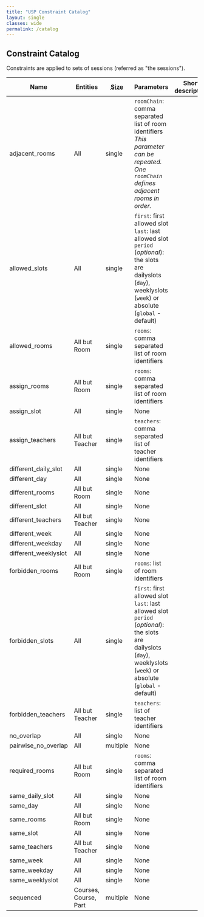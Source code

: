 ```yaml
---
title: "USP Constraint Catalog"
layout: single
classes: wide
permalink: /catalog
---
```


## Constraint Catalog

Constraints are applied to sets of sessions (referred as "the sessions").

<table>
	<thead>
		<tr>
			<th>Name</th>
			<th>Entities</th>
			<th><abbr title="Number of selectors">Size</abbr></th>
			<th>Parameters</th>
			<th>Short description</th>
		</tr>
	</thead>
	<tbody>
		<tr>
			<td>adjacent_rooms</td>
			<td>All</td>
			<td>single</td>
			<td><code>roomChain</code>: comma separated list of room identifiers<br><i>This parameter can be repeated. One <code>roomChain</code> defines adjacent rooms in order.</i></td>
			<td></td>
		</tr>
		<tr>
			<td>allowed_slots</td>
			<td>All</td>
			<td>single</td>
			<td><code>first</code>: first allowed slot<br/><code>last</code>: last allowed slot<br/><code>period</code> (<i>optional</i>): the slots are dailyslots (<code>day</code>), weeklyslots (<code>week</code>) or absolute (<code>global</code> - default)</td>
			<td></td>
		</tr>
		<tr>
			<td>allowed_rooms</td>
			<td>All but Room</td>
			<td>single</td>
			<td><code>rooms</code>: comma separated list of room identifiers</td>
			<td></td>
		</tr>
		<tr>
			<td>assign_rooms</td>
			<td>All but Room</td>
			<td>single</td>
			<td><code>rooms</code>: comma separated list of room identifiers</td>
			<td></td>
		</tr>
		<tr>
			<td>assign_slot</td>
			<td>All</td>
			<td>single</td>
			<td>None</td>
			<td></td>
		</tr>
		<tr>
			<td>assign_teachers</td>
			<td>All but Teacher</td>
			<td>single</td>
			<td><code>teachers</code>: comma separated list of teacher identifiers</td>
			<td></td>
		</tr>
		<tr>
			<td>different_daily_slot</td>
			<td>All</td>
			<td>single</td>
			<td>None</td>
			<td></td>
		</tr>
		<tr>
			<td>different_day</td>
			<td>All</td>
			<td>single</td>
			<td>None</td>
			<td></td>
		</tr>
		<tr>
			<td>different_rooms</td>
			<td>All but Room</td>
			<td>single</td>
			<td>None</td>
			<td></td>
		</tr>
		<tr>
			<td>different_slot</td>
			<td>All</td>
			<td>single</td>
			<td>None</td>
			<td></td>
		</tr>
		<tr>
			<td>different_teachers</td>
			<td>All but Teacher</td>
			<td>single</td>
			<td>None</td>
			<td></td>
		</tr>
		<tr>
			<td>different_week</td>
			<td>All</td>
			<td>single</td>
			<td>None</td>
			<td></td>
		</tr>
		<tr>
			<td>different_weekday</td>
			<td>All</td>
			<td>single</td>
			<td>None</td>
			<td></td>
		</tr>
		<tr>
			<td>different_weeklyslot</td>
			<td>All</td>
			<td>single</td>
			<td>None</td>
			<td></td>
		</tr>
		<tr>
			<td>forbidden_rooms</td>
			<td>All but Room</td>
			<td>single</td>
			<td><code>rooms</code>: list of room identifiers</td>
			<td></td>
		</tr>
		<tr>
			<td>forbidden_slots</td>
			<td>All</td>
			<td>single</td>
			<td><code>first</code>: first allowed slot<br/><code>last</code>: last allowed slot<br/><code>period</code> (<i>optional</i>): the slots are dailyslots (<code>day</code>), weeklyslots (<code>week</code>) or absolute (<code>global</code> - default)</td>
			<td></td>
		</tr>
		<tr>
			<td>forbidden_teachers</td>
			<td>All but Teacher</td>
			<td>single</td>
			<td><code>teachers</code>: list of teacher identifiers</td>
			<td></td>
		</tr>
		<tr>
			<td>no_overlap</td>
			<td>All</td>
			<td>single</td>
			<td>None</td>
			<td></td>
		</tr>
		<tr>
			<td>pairwise_no_overlap</td>
			<td>All</td>
			<td>multiple</td>
			<td>None</td>
			<td></td>
		</tr>
		<tr>
			<td>required_rooms</td>
			<td>All but Room</td>
			<td>single</td>
			<td><code>rooms</code>: comma separated list of room identifiers</td>
			<td></td>
		</tr>
		<tr>
			<td>same_daily_slot</td>
			<td>All</td>
			<td>single</td>
			<td>None</td>
			<td></td>
		</tr>
		<tr>
			<td>same_day</td>
			<td>All</td>
			<td>single</td>
			<td>None</td>
			<td></td>
		</tr>
		<tr>
			<td>same_rooms</td>
			<td>All but Room</td>
			<td>single</td>
			<td>None</td>
			<td></td>
		</tr>
		<tr>
			<td>same_slot</td>
			<td>All</td>
			<td>single</td>
			<td>None</td>
			<td></td>
		</tr>
		<tr>
			<td>same_teachers</td>
			<td>All but Teacher</td>
			<td>single</td>
			<td>None</td>
			<td></td>
		</tr>
		<tr>
			<td>same_week</td>
			<td>All</td>
			<td>single</td>
			<td>None</td>
			<td></td>
		</tr>
		<tr>
			<td>same_weekday</td>
			<td>All</td>
			<td>single</td>
			<td>None</td>
			<td></td>
		</tr>
		<tr>
			<td>same_weeklyslot</td>
			<td>All</td>
			<td>single</td>
			<td>None</td>
			<td></td>
		</tr>
		<tr>
			<td>sequenced</td>
			<td>Courses, Course, Part</td>
			<td>multiple</td>
			<td>None</td>
			<td></td>
		</tr>
	</tbody>
</table>

<!--
<table style="border: solid black 2px">
	<thead>
		<tr>
			<th rowspan="2">Name </th>
			<th rowspan="2"> Entity </th>
			<th rowspan="2"> Arity </th>
			<th colspan="4">  Parameter  </th>
			<th rowspan="2"> Conditional </th>
			<th rowspan="2"> Explication </th>
			<th rowspan="2"> Tag </th>
		</tr>
		<tr>
			<th>name</th>
			<th>number</th>
			<th>type</th>
			<th>size</th>
		</tr>
	</thead>
	<tbody>
		<tr>
			<td>assign_slot </td>
			<td> All </td>
			<td> max 1 </td>
			<td> slot </td>
			<td>1</td>
			<td>min 1</td>
			<td> slots  </td>
			<td> yes </td>
			<td> Assign a slot or slot tuple to a session</td>
			<td>time</td>
		</tr>
		<tr>
			<td>allocation_group</td>
			<td>Part</td>
			<td> max 1  </td>
			<td colspan="4"> no  </td>
			<td> no  </td>
			<td> Domain allocation for class with group in the solution</td>
			<td>group, domain</td>
		</tr>

		<tr>
			<td>allowed_period</td>
			<td>Part</td>
			<td> max 1  </td>
			<td colspan="4"> no  </td>
			<td> no  </td>
			<td> Domain allocation for class with group in the solution</td>
			<td>group, domain</td>
		</tr>

		<tr>
			<td>assign_room  </td>
			<td> Course, Part, Class, Sessions, Teacher, Student </td>
			<td>max 1 </td>
			<td>rooms</td>
			<td> 1 </td>
			<td> min 1</td>
			<td>rooms </td>
			<td> yes </td>
			<td> Assign a set of room to session in entry</td>
			<td>room, instanciation</td>
		</tr>
		<tr>
			<td rowspan="3">at_most_daily </td>
			<td rowspan="3"> Course, Part, Class, Teacher, Room, Student </td>
			<td rowspan="3"> max 1 </td>
			<td >count</td>
			<td> 1</td>
			<td>max 1</td>
			<td>slot</td>
			<td rowspan="3"> yes </td>
			<td rowspan="3"> Limit a number of session in intervalle</td>
			<td rowspan="3">time, repartition</td>
		</tr>
		<tr>
			<td>first</td>
			<td>max 1</td>
			<td>max 1</td>
			<td>slot</td>
		</tr>
		<tr>
			<td>last</td>
			<td>max 1</td>
			<td>max 1</td>
			<td>slot</td>
		</tr>
		<tr>
			<td>at_most_weekly </td>
			<td> Course, Part, Class, Teacher, Room, Student </td>
			<td> max 1 </td>
			<td> count</td>
			<td>1</td>
			<td>1</td>
			<td>slot</td>
			<td> yes </td>
			<td> Limit a number of session in intervalle </td>
			<td>time,repartition</td>
		</tr>
		<tr>
			<td>connected_room </td>
			<td>  Course, Part, Class, Teacher, Room, Student ​</td>
			<td> max 1 </td>
			<td> roomChain  </td>
			<td> min 1 </td>
			<td> min 2 [ordered] </td>
			<td>room  </td>
			<td> yes </td>
			<td> Session need connected rooms </td>
			<td>room, share</td>
		</tr>
		<tr>
			<td>different_week </td>
			<td> Student </td>
			<td> max 1 </td>
			<td colspan="4"> no </td>
			<td> yes </td>
			<td> A group cant have overlap of 2 sessions </td>
			<td> overlap, student </td>
		</tr>
		<tr>
			<td>different_day </td>
			<td> Student </td>
			<td> max 1 </td>
			<td colspan="4"> no </td>
			<td> yes </td>
			<td> A group cant have overlap of 2 sessions </td>
			<td> overlap, student </td>
		</tr>
		<tr>
			<td>disjunctive_group </td>
			<td> Student </td>
			<td> max 1 </td>
			<td colspan="4"> no </td>
			<td> yes </td>
			<td> A group cant have overlap of 2 sessions </td>
			<td> overlap, student </td>
		</tr>
		<tr>
			<td>disjunctive_room </td>
			<td> Room   </td>
			<td> max 1 </td>
			<td colspan="4"> no </td>
			<td> yes </td>
			<td> A room cant host 2 sessions at same moment </td>
			<td> overlap, room </td>
		</tr>
		<tr>
			<td>disjunctive_teacher </td>
			<td> Teacher </td>
			<td> max 1 </td>
			<td colspan ="4"> no </td>
			<td> yes </td>
			<td> A teacher cant gives  classes at same moment</td>
			<td> overlap, teacher</td>
		</tr>
		<tr>
			<td>domain_class_group </td>
			<td> Class </td>
			<td> max 1 </td>
			<td colspan="4"> no </td>
			<td> no </td>
			<td> A subset of group to classes (need solution)</td>
			<td> domain, group, class</td>
		</tr>
		<tr>
			<td>domain_session_teacher </td>
			<td> Session </td>
			<td> max 1 </td>
			<td colspan="4"> no </td>
			<td> no </td>
			<td> A subset of teacher for sessions</td>
			<td> domain, teacher, session</td>
		</tr>
		<tr>
			<td>domain_class_room </td>
			<td>Class </td>
			<td> max 1 </td>
			<td colspan="4"> no </td>
			<td> no </td>
			<td> A subset of room for class </td>
			<td>domain, class, room</td>
		</tr>
		<tr>
			<td rowspan="2">forbidden_slot </td>
			<td rowspan="2"> All </td>
			<td rowspan="2"> max 1 </td>
			<td> first</td> <td> 1 </td>
			<td>1</td>
			<td>slot</td>
			<td rowspan="2"> yes </td>
			<td rowspan="2"> A session cant take slot in intervalle </td>
			<td rowspan="2">time, domain</td>
		</tr>
		<tr>
			<td>last </td>
			<td> 1 </td>
			<td>1</td>
			<td>slot</td>
		</tr>
		<tr>
			<td rowspan="2">forbidden_period </td>
			<td rowspan="2"> All </td>
			<td rowspan="2"> max 1 </td>
			<td> first</td> <td> 1 </td>
			<td>1</td>
			<td>slot</td>
			<td rowspan="2"> yes </td>
			<td rowspan="2"> A session cant take slot in intervalle </td>
			<td rowspan="2">time, domain</td>
		</tr>
		<tr>
			<td>last </td>
			<td> 1 </td>
			<td>1</td>
			<td>slot</td>
		</tr>
				<tr>
			<td rowspan="2">forbidden_room </td>
			<td rowspan="2"> All </td>
			<td rowspan="2"> max 1 </td>
			<td> first</td> <td> 1 </td>
			<td>1</td>
			<td>slot</td>
			<td rowspan="2"> yes </td>
			<td rowspan="2"> A session cant take slot in intervalle </td>
			<td rowspan="2">time, domain</td>
		</tr>
		<tr>
			<td>last </td>
			<td> 1 </td>
			<td>1</td>
			<td>slot</td>
		</tr>
		<tr>
			<td>implicite_sequenced_sessions </td>
			<td> Class </td>
			<td> max 1 </td>
			<td colspan="4"> no </td>
			<td> no </td>
			<td> All sessions in classes are sequenced</td>
			<td>session, orchestration</td>
		</tr>
		<tr>
			<td rowspan="2">not_consecutive_rooms </td>
			<td rowspan="2"> Course, Part, Class, Teacher, Student </td>
			<td rowspan="2"> max 1 </td>
			<td> minGap</td> <td> 1</td> <td>1</td>
			<td>slot </td>
			<td rowspan="2"> yes </td>
			<td rowspan="2"> If 2 sessions have rooms in tuple then need a gap of mingap to walk from one the other</td>
			<td rowspan="2">room, domain</td>
		</tr>
		<tr>
			<td>rooms</td>
			<td> 2</td> <td>min 1</td> <td>room, label</td>
		</tr>
		<tr>
			<td>part_schedule </td>
			<td> all </td>
			<td> max 1 </td>
			<td colspan="4"> no  </td>
			<td> yes </td>
			<td> we allowed time part value</td>
			<td>time, part, domain</td>
		</tr>
		<tr>
			<td>periodic </td>
			<td> all </td>
			<td> max 1 </td>
			<td colspan="4"> no  </td>
			<td> yes </td>
			<td> we allowed time part value</td>
			<td>time, part, domain</td>
		</tr>
		<tr>
			<td>same_daily_slot </td>
			<td> all </td>
			<td> min 1 </td>
			<td colspan="4"> no </td>
			<td> yes </td>
			<td> all slots of  selected sessions  are equal to the same daily slot </td>
			<td> time, repartition, domain</td>
		</tr>
		<tr>
			<td>same_day  </td>
			<td> all </td>
			<td> min 1 </td>
			<td colspan="4"> no </td>
			<td> yes </td>
			<td> all slots of  selected sessions  are equal to the same day </td>
			<td> time, repartition, domain</td>
		</tr>
		<tr>
			<td>same_rooms </td>
			<td> Course, Part, Class, Session, Teacher, Student  </td>
			<td> min 1 </td>
			<td colspan="4"> no </td>
			<td> yes </td>
			<td> all set rooms of  selected sessions  are equal </td>
			<td>rooms, domain, repartition</td>
		</tr>
		<tr>
			<td>same_slots </td>
			<td> all  </td>
			<td> min 1 </td>
			<td colspan="4"> no </td>
			<td> yes </td>
			<td> all slots of  selected sessions  are equal </td>
			<td>time, domain, repartition</td>
		</tr>
		<tr>
			<td>same_teachers </td>
			<td> Course, Part, Class, Session, Room, Student  </td>
			<td> min 1 </td>
			<td colspan="4"> no </td>
			<td> yes </td>
			<td> all set teachers of  selected sessions  are equal </td>
			<td> teacher, repartition, domain</td>
		</tr>
		<tr>
			<td>same_week </td>
			<td> all </td>
			<td> min 1</td>
			<td colspan="4"> no </td>
			<td> yes </td>
			<td> all slots of  selected sessions  are equal to the same week </td>
			<td> time, repartition, domain</td>
		</tr>
		<tr>
			<td>same_weekday </td>
			<td> all </td>
			<td> min 1 </td>
			<td colspan="4"> no </td>
			<td> yes </td>
			<td> all slots of  selected sessions  are equal to the same weekly day </td>
			<td> time, repartition, domain</td>
		</tr>
		<tr>
			<td>same_weeklyslot </td>
			<td> all </td>
			<td> min 1</td>
			<td colspan="4"> no </td>
			<td> yes </td>
			<td> all slots of  selected sessions  are equal to the same weekly slot </td>
			<td> time, repartition, domain</td>
		</tr>
		<tr>
			<td>sequenced </td>
			<td> Course, Part, Class, Session </td>
			<td> min 1</td>
			<td colspan="4"> no </td>
			<td> no </td>
			<td> Sessions are ordered in the horizon slot (i.e i &lt; j slot[session[i]] &lt; slot[session[j]] </td>
			<td>session, orchestration</td>
		</tr>
		<!--<tr>
			<td>teacher_repartition </td>
			<td> Class </td>
			<td> min 2 </td>
			<td> class-<i>i</i></td> <td> min 2</td> <td>1</td> <td>Option  </td>
			<td> no </td>
			<td> repartition of teacher into a differentes classes of part </td>
			<td> repartition, teacher, session</td>
		</tr>--><!--
		<tr>
			<td>weekly </td>
			<td> Course, Part, Class, Session </td>
			<td> min 1</td>
			<td colspan="4"> no </td>
			<td> no </td>
			<td> A session tuple is weekly </td>
			<td> repartition, time, orchestration</td>
		</tr>
	</tbody>
</table>
-->


<!---
## Constraint camoufled


|Name | Entity | Conditional | Explication | Tag|
|:--------|:--------|:--------|:--------|:--------|
|size_room_domain | Class | no | Allocate number of room are demand to the part | domain, room|
|session_no_overlap_two_day | Session | no | A sessions duration dont overlap into 2 day of week| domain, time, overlap| 

-->

